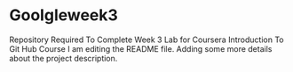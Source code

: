 # Goolgleweek3
Repository Required To Complete Week 3 Lab for Coursera Introduction To Git Hub Course
I am editing the README file. Adding some more details about the project description.
